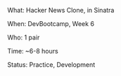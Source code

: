 What: Hacker News Clone, in Sinatra

When: DevBootcamp, Week 6

Who: 1 pair

Time: ~6-8 hours

Status: Practice, Development

